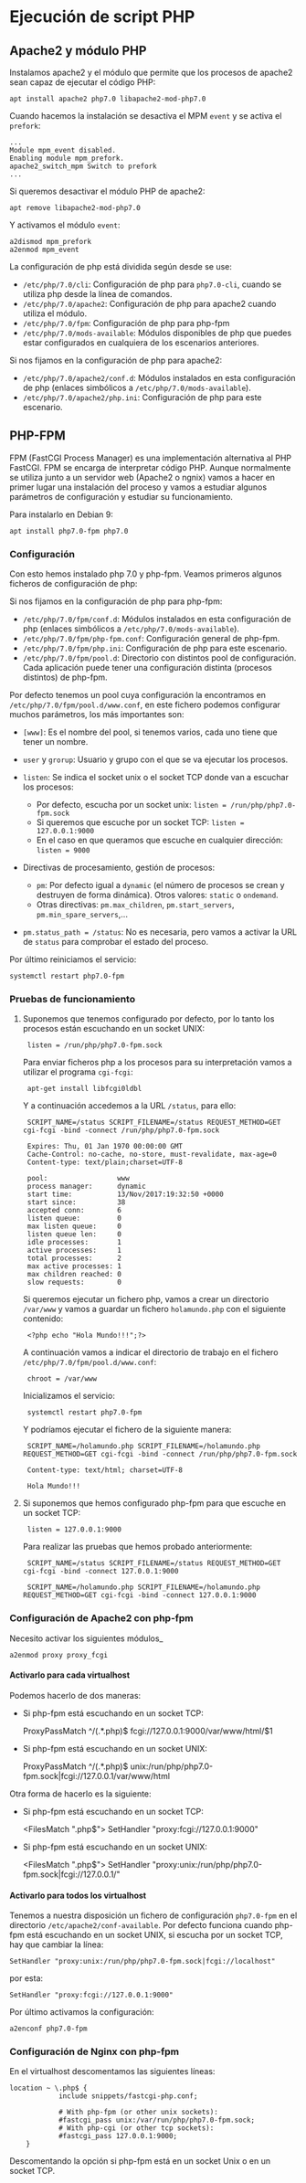 # Ejecución de script PHP

## Apache2 y módulo PHP

Instalamos apache2 y el módulo que permite que los procesos de apache2 sean capaz de ejecutar el código PHP:

	apt install apache2 php7.0 libapache2-mod-php7.0

Cuando hacemos la instalación se desactiva el MPM `event` y se activa el `prefork`:

	...
	Module mpm_event disabled.
	Enabling module mpm_prefork.
	apache2_switch_mpm Switch to prefork
	...

Si queremos desactivar el módulo PHP de apache2:

	apt remove libapache2-mod-php7.0

Y activamos el módulo `event`:

	a2dismod mpm_prefork
	a2enmod mpm_event

La configuración de php está dividida según desde se use:

* `/etc/php/7.0/cli`: Configuración de php para `php7.0-cli`, cuando se utiliza php desde la línea de comandos.
* `/etc/php/7.0/apache2`: Configuración de php para apache2 cuando utiliza el módulo.
* `/etc/php/7.0/fpm`: Configuración de php para php-fpm
* `/etc/php/7.0/mods-available`: Módulos disponibles de php que puedes estar configurados en cualquiera de los escenarios anteriores.

Si nos fijamos en la configuración de php para apache2:

* `/etc/php/7.0/apache2/conf.d`: Módulos instalados en esta configuración de php (enlaces simbólicos a `/etc/php/7.0/mods-available`).
* `/etc/php/7.0/apache2/php.ini`: Configuración de php para este escenario.

## PHP-FPM

FPM (FastCGI Process Manager) es una implementación alternativa al PHP FastCGI. FPM se encarga de interpretar código PHP. Aunque normalmente se utiliza junto a un servidor web (Apache2 o ngnix) vamos a hacer en primer lugar una instalación del proceso y vamos a estudiar algunos parámetros de configuración y estudiar su funcionamiento.

Para instalarlo en Debian 9:

	apt install php7.0-fpm php7.0

### Configuración

Con esto hemos instalado php 7.0 y php-fpm. Veamos primeros algunos ficheros de configuración de php:

Si nos fijamos en la configuración de php para php-fpm:

* `/etc/php/7.0/fpm/conf.d`: Módulos instalados en esta configuración de php (enlaces simbólicos a `/etc/php/7.0/mods-available`).
* `/etc/php/7.0/fpm/php-fpm.conf`: Configuración general de php-fpm.
* `/etc/php/7.0/fpm/php.ini`: Configuración de php para este escenario.
* `/etc/php/7.0/fpm/pool.d`: Directorio con distintos pool de configuración. Cada aplicación puede tener una configuración distinta (procesos distintos) de php-fpm.

Por defecto tenemos un pool cuya configuración la encontramos en `/etc/php/7.0/fpm/pool.d/www.conf`, en este fichero podemos configurar muchos parámetros, los más importantes son:

* `[www]`: Es el nombre del pool, si tenemos varios, cada uno tiene que tener un nombre.
* `user` y `grorup`: Usuario y grupo con el que se va ejecutar los procesos.
* `listen`: Se indica el socket unix o el socket TCP donde van a escuchar los procesos:
	* Por defecto, escucha por un socket unix:
		`listen = /run/php/php7.0-fpm.sock`
	* Si queremos que escuche por un socket TCP:
		`listen = 127.0.0.1:9000`
	* En el caso en que queramos que escuche en cualquier dirección:
		`listen = 9000`

* Directivas de procesamiento, gestión de procesos: 
	* `pm`: Por defecto igual a `dynamic` (el número de procesos se crean y destruyen de forma dinámica). Otros valores: `static` o `ondemand`.
	* Otras directivas: `pm.max_children`, `pm.start_servers`, `pm.min_spare_servers`,...

* `pm.status_path = /status`: No es necesaria, pero vamos a activar la URL de `status` para comprobar el estado del proceso.

Por último reiniciamos el servicio:

	systemctl restart php7.0-fpm

### Pruebas de funcionamiento

1. Suponemos que tenemos configurado por defecto, por lo tanto los procesos están escuchando en un socket UNIX:

		listen = /run/php/php7.0-fpm.sock

	Para enviar ficheros php a los procesos para su interpretación vamos a utilizar el programa `cgi-fcgi`:

		apt-get install libfcgi0ldbl

	Y a continuación accedemos a la URL `/status`, para ello:

		SCRIPT_NAME=/status SCRIPT_FILENAME=/status REQUEST_METHOD=GET cgi-fcgi -bind -connect /run/php/php7.0-fpm.sock 
		
		Expires: Thu, 01 Jan 1970 00:00:00 GMT
		Cache-Control: no-cache, no-store, must-revalidate, max-age=0
		Content-type: text/plain;charset=UTF-8		

		pool:                 www
		process manager:      dynamic
		start time:           13/Nov/2017:19:32:50 +0000
		start since:          38
		accepted conn:        6
		listen queue:         0
		max listen queue:     0
		listen queue len:     0
		idle processes:       1
		active processes:     1
		total processes:      2
		max active processes: 1
		max children reached: 0
		slow requests:        0

	Si queremos ejecutar un fichero php, vamos a crear un directorio `/var/www` y vamos a guardar un fichero `holamundo.php` con el siguiente contenido:

		<?php echo "Hola Mundo!!!";?>

	A continuación vamos a indicar el directorio de trabajo en el fichero `/etc/php/7.0/fpm/pool.d/www.conf`:

		chroot = /var/www

	Inicializamos el servicio:

		systemctl restart php7.0-fpm

	Y podríamos ejecutar el fichero de la siguiente manera:

		SCRIPT_NAME=/holamundo.php SCRIPT_FILENAME=/holamundo.php REQUEST_METHOD=GET cgi-fcgi -bind -connect /run/php/php7.0-fpm.sock 
		
		Content-type: text/html; charset=UTF-8

		Hola Mundo!!!		

2. Si suponemos que hemos configurado php-fpm para que escuche en un socket TCP:

		listen = 127.0.0.1:9000

	Para realizar las pruebas que hemos probado anteriormente:

		SCRIPT_NAME=/status SCRIPT_FILENAME=/status REQUEST_METHOD=GET cgi-fcgi -bind -connect 127.0.0.1:9000

		SCRIPT_NAME=/holamundo.php SCRIPT_FILENAME=/holamundo.php REQUEST_METHOD=GET cgi-fcgi -bind -connect 127.0.0.1:9000


### Configuración de Apache2 con php-fpm

Necesito activar los siguientes módulos_

	a2enmod proxy proxy_fcgi


#### Activarlo para cada virtualhost

Podemos hacerlo de dos maneras:

* Si php-fpm está escuchando en un socket TCP:

	ProxyPassMatch ^/(.*\.php)$ fcgi://127.0.0.1:9000/var/www/html/$1

* Si php-fpm está escuchando en un socket UNIX:

	ProxyPassMatch ^/(.*\.php)$ unix:/run/php/php7.0-fpm.sock|fcgi://127.0.0.1/var/www/html

Otra forma de hacerlo es la siguiente:

* Si php-fpm está escuchando en un socket TCP:

	<FilesMatch "\.php$">
	    SetHandler "proxy:fcgi://127.0.0.1:9000"
	</FilesMatch>

* Si php-fpm está escuchando en un socket UNIX:

	<FilesMatch "\.php$">
   	    SetHandler "proxy:unix:/run/php/php7.0-fpm.sock|fcgi://127.0.0.1/"
	</FilesMatch>

#### Activarlo para todos los virtualhost

Tenemos a nuestra disposición un fichero de configuración `php7.0-fpm` en el directorio `/etc/apache2/conf-available`. Por defecto funciona cuando php-fpm 
está escuchando en un socket UNIX, si escucha por un socket TCP, hay que cambiar la línea:

	SetHandler "proxy:unix:/run/php/php7.0-fpm.sock|fcgi://localhost"

por esta:

	SetHandler "proxy:fcgi://127.0.0.1:9000"

Por último activamos la configuración:

	a2enconf php7.0-fpm

### Configuración de Nginx con php-fpm

En el virtualhost descomentamos las siguientes líneas:

  	location ~ \.php$ {
                include snippets/fastcgi-php.conf;

                # With php-fpm (or other unix sockets):
                #fastcgi_pass unix:/var/run/php/php7.0-fpm.sock;
                # With php-cgi (or other tcp sockets):
                #fastcgi_pass 127.0.0.1:9000;
        }

Descomentando la opción si php-fpm está en un socket Unix o en un socket TCP.


